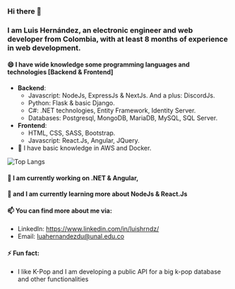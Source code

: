 ### Hi there 👋

### I am Luis Hernández, an electronic engineer and web developer from Colombia, with at least 8 months of experience in web development.

 

#### 😄 I have wide knowledge some programming languages and technologies [Backend & Frontend]
 - **Backend**:
	 - Javascript: NodeJs, ExpressJs & NextJs. And a plus: DiscordJs.
	 - Python: Flask & basic Django.
	 - C#: .NET technologies, Entity Framework, Identity Server.
	 - Databases: Postgresql, MongoDB, MariaDB, MySQL, SQL Server.
 - **Frontend**:
	 - HTML, CSS, SASS, Bootstrap.
	 - Javascript: React.Js, Angular, JQuery.
 - 🤔 I have basic knowledge in AWS and Docker.

![Top Langs](https://github-readme-stats.vercel.app/api/top-langs/?username=DongnutLa&theme=tokyonight)

#### 🔭 I am currently working on .NET & Angular,
#### 🌱 and I am currently learning more about NodeJs & React.Js

#### 📫 You can find more about me via:
- LinkedIn: https://www.linkedin.com/in/luishrndz/
- Email: luahernandezdu@unal.edu.co

#### ⚡ Fun fact:
- I like K-Pop and I am developing a public API for a big k-pop database and other functionalities

<!--
**DongnutLa/DongnutLa** is a ✨ _special_ ✨ repository because its `README.md` (this file) appears on your GitHub profile.

Here are some ideas to get you started:

- 🔭 I’m currently working on ...
- 🌱 I’m currently learning ...
- 👯 I’m looking to collaborate on ...
- 🤔 I’m looking for help with ...
- 💬 Ask me about ...
- 📫 How to reach me: ...
- 😄 Pronouns: ...
- ⚡ Fun fact: ...
-->
